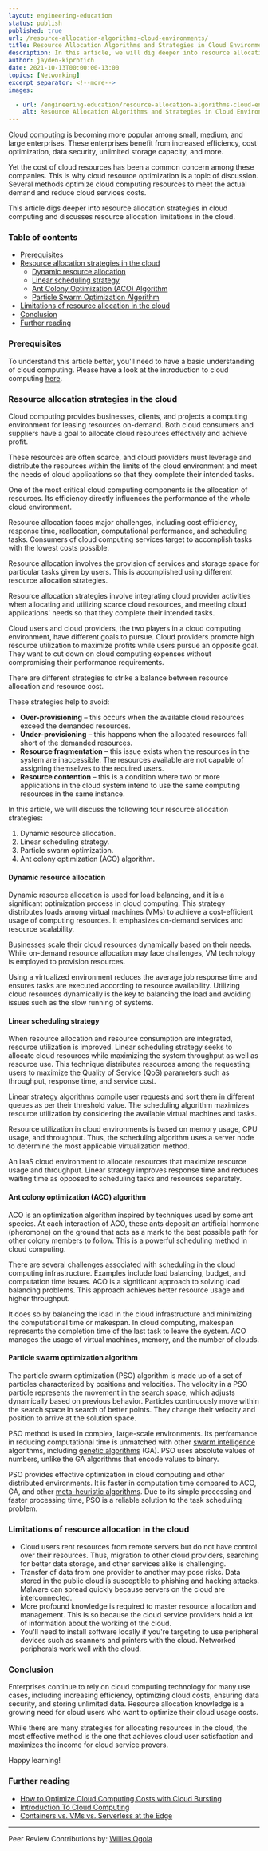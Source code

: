 ```yaml
---
layout: engineering-education
status: publish
published: true
url: /resource-allocation-algorithms-cloud-environments/
title: Resource Allocation Algorithms and Strategies in Cloud Environments
description: In this article, we will dig deeper into resource allocation strategies in cloud computing and discusses resource allocation limitations in the cloud.
author: jayden-kiprotich
date: 2021-10-13T00:00:00-13:00
topics: [Networking]
excerpt_separator: <!--more-->
images:

  - url: /engineering-education/resource-allocation-algorithms-cloud-environments/hero.jpg
    alt: Resource Allocation Algorithms and Strategies in Cloud Environments Hero Image
---
```

[Cloud computing](/engineering-education/introduction-to-cloud-computing/) is becoming more popular among small, medium, and large enterprises. These enterprises benefit from increased efficiency, cost optimization, data security, unlimited storage capacity, and more.
<!--more-->
Yet the cost of cloud resources has been a common concern among these companies. This is why cloud resource optimization is a topic of discussion. Several methods optimize cloud computing resources to meet the actual demand and reduce cloud services costs.

This article digs deeper into resource allocation strategies in cloud computing and discusses resource allocation limitations in the cloud.

### Table of contents
- [Prerequisites](#prerequisites)
- [Resource allocation strategies in the cloud](#resource-allocation-strategies-in-the-cloud)
  - [Dynamic resource allocation](#dynamic-resource-allocation)
  - [Linear scheduling strategy](#linear-scheduling-strategy)
  - [Ant Colony Optimization (ACO) Algorithm](#ant-colony-optimization-aco-algorithm)
  - [Particle Swarm Optimization Algorithm](#particle-swarm-optimization-algorithm)
- [Limitations of resource allocation in the cloud](#limitations-of-resource-allocation-in-the-cloud)
- [Conclusion](#conclusion)
- [Further reading](#further-reading)

### Prerequisites
To understand this article better, you'll need to have a basic understanding of cloud computing. Please have a look at the introduction to cloud computing [here](/engineering-education/introduction-to-cloud-computing/). 

### Resource allocation strategies in the cloud
Cloud computing provides businesses, clients, and projects a computing environment for leasing resources on-demand. Both cloud consumers and suppliers have a goal to allocate cloud resources effectively and achieve profit. 

These resources are often scarce, and cloud providers must leverage and distribute the resources within the limits of the cloud environment and meet the needs of cloud applications so that they complete their intended tasks.

One of the most critical cloud computing components is the allocation of resources. Its efficiency directly influences the performance of the whole cloud environment. 
 
Resource allocation faces major challenges, including cost efficiency, response time, reallocation, computational performance, and scheduling tasks. Consumers of cloud computing services target to accomplish tasks with the lowest costs possible. 

Resource allocation involves the provision of services and storage space for particular tasks given by users. This is accomplished using different resource allocation strategies. 

Resource allocation strategies involve integrating cloud provider activities when allocating and utilizing scarce cloud resources, and meeting cloud applications' needs so that they complete their intended tasks.

Cloud users and cloud providers, the two players in a cloud computing environment, have different goals to pursue. Cloud providers promote high resource utilization to maximize profits while users pursue an opposite goal. They want to cut down on cloud computing expenses without compromising their performance requirements.

There are different strategies to strike a balance between resource allocation and resource cost. 

These strategies help to avoid:
- **Over-provisioning** – this occurs when the available cloud resources exceed the demanded resources. 
- **Under-provisioning** – this happens when the allocated resources fall short of the demanded resources. 
- **Resource fragmentation** – this issue exists when the resources in the system are inaccessible. The resources available are not capable of assigning themselves to the required users. 
- **Resource contention** – this is a condition where two or more applications in the cloud system intend to use the same computing resources in the same instance. 

In this article, we will discuss the following four resource allocation strategies:
1. Dynamic resource allocation.
2. Linear scheduling strategy.
3. Particle swarm optimization.
4. Ant colony optimization (ACO) algorithm.

#### Dynamic resource allocation
Dynamic resource allocation is used for load balancing, and it is a significant optimization process in cloud computing. This strategy distributes loads among virtual machines (VMs) to achieve a cost-efficient usage of computing resources. It emphasizes on-demand services and resource scalability.

Businesses scale their cloud resources dynamically based on their needs. While on-demand resource allocation may face challenges, VM technology is employed to provision resources. 

Using a virtualized environment reduces the average job response time and ensures tasks are executed according to resource availability. Utilizing cloud resources dynamically is the key to balancing the load and avoiding issues such as the slow running of systems.

#### Linear scheduling strategy
When resource allocation and resource consumption are integrated, resource utilization is improved. Linear scheduling strategy seeks to allocate cloud resources while maximizing the system throughput as well as resource use. This technique distributes resources among the requesting users to maximize the Quality of Service  (QoS) parameters such as throughput, response time, and service cost.

Linear strategy algorithms compile user requests and sort them in different queues as per their threshold value. The scheduling algorithm maximizes resource utilization by considering the available virtual machines and tasks.

Resource utilization in cloud environments is based on memory usage, CPU usage, and throughput. Thus, the scheduling algorithm uses a server node to determine the most applicable virtualization method. 

An IaaS cloud environment to allocate resources that maximize resource usage and throughput. Linear strategy improves response time and reduces waiting time as opposed to scheduling tasks and resources separately.

#### Ant colony optimization (ACO) algorithm 
ACO is an optimization algorithm inspired by techniques used by some ant species. At each interaction of ACO, these ants deposit an artificial hormone (pheromone) on the ground that acts as a mark to the best possible path for other colony members to follow. This is a powerful scheduling method in cloud computing.

There are several challenges associated with scheduling in the cloud computing infrastructure. Examples include load balancing, budget, and computation time issues. ACO is a significant approach to solving load balancing problems. This approach achieves better resource usage and higher throughput. 

It does so by balancing the load in the cloud infrastructure and minimizing the computational time or makespan. In cloud computing, makespan represents the completion time of the last task to leave the system. ACO manages the usage of virtual machines, memory, and the number of clouds.

#### Particle swarm optimization algorithm
The particle swarm optimization (PSO) algorithm is made up of a set of particles characterized by positions and velocities. The velocity in a PSO particle represents the movement in the search space, which adjusts dynamically based on previous behavior. Particles continuously move within the search space in search of better points. They change their velocity and position to arrive at the solution space.

PSO method is used in complex, large-scale environments. Its performance in reducing computational time is unmatched with other [swarm intelligence](http://www.scholarpedia.org/article/Swarm_intelligence) algorithms, including [genetic algorithms](https://www.whitman.edu/Documents/Academics/Mathematics/2014/carrjk.pdf) (GA). PSO uses absolute values of numbers, unlike the GA algorithms that encode values to binary.

PSO provides effective optimization in cloud computing and other distributed environments. It is faster in computation time compared to ACO, GA, and other [meta-heuristic algorithms](https://en.wikipedia.org/wiki/Metaheuristic). Due to its simple processing and faster processing time, PSO is a reliable solution to the task scheduling problem.

### Limitations of resource allocation in the cloud
- Cloud users rent resources from remote servers but do not have control over their resources. Thus, migration to other cloud providers, searching for better data storage, and other services alike is challenging.
- Transfer of data from one provider to another may pose risks. Data stored in the public cloud is susceptible to phishing and hacking attacks. Malware can spread quickly because servers on the cloud are interconnected.
- More profound knowledge is required to master resource allocation and management. This is so because the cloud service providers hold a lot of information about the working of the cloud.
- You'll need to install software locally if you're targeting to use peripheral devices such as scanners and printers with the cloud. Networked peripherals work well with the cloud.

### Conclusion
Enterprises continue to rely on cloud computing technology for many use cases, including increasing efficiency, optimizing cloud costs, ensuring data security, and storing unlimited data. Resource allocation knowledge is a growing need for cloud users who want to optimize their cloud usage costs. 

While there are many strategies for allocating resources in the cloud, the most effective method is the one that achieves cloud user satisfaction and maximizes the income for cloud service provers.

Happy learning!

### Further reading
- [How to Optimize Cloud Computing Costs with Cloud Bursting](/engineering-education/how-to-optimize-cloud-computing-costs-with-cloud-bursting/)
- [Introduction To Cloud Computing](/engineering-education/introduction-to-cloud-computing/)
- [Containers vs. VMs vs. Serverless at the Edge](/blog/containers-vm-serverless-edge-computing/)

---
Peer Review Contributions by: [Willies Ogola](/engineering-education/authors/willies-ogola/)
